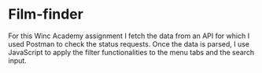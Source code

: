 # Film-finder

For this Winc Academy assignment I fetch the data from an API for which I used Postman to check the status requests. Once the data is parsed, I use JavaScript to apply the filter functionalities to the menu tabs and the search input.
